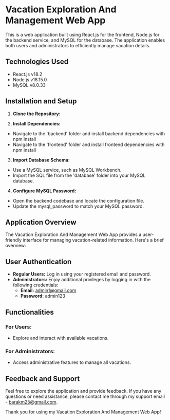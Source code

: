 # Vacation Exploration And Management Web App

This is a web application built using React.js for the frontend, Node.js for the backend service, and MySQL for the database. The application enables both users and administrators to efficiently manage vacation details.

## Technologies Used

- React.js v18.2
- Node.js v18.15.0
- MySQL v8.0.33

## Installation and Setup

1. **Clone the Repository:**

2. **Install Dependencies:**

- Navigate to the 'backend' folder and install backend dependencies with npm install
- Navigate to the 'frontend' folder and install frontend dependencies with npm install

3. **Import Database Schema:**

- Use a MySQL service, such as MySQL Workbench.
- Import the SQL file from the 'database' folder into your MySQL database.

4. **Configure MySQL Password:**

- Open the backend codebase and locate the configuration file.
- Update the mysql_password to match your MySQL password.

## Application Overview

The Vacation Exploration And Management Web App provides a user-friendly interface for managing vacation-related information. Here's a brief overview:

## User Authentication

- **Regular Users:** Log in using your registered email and password.
- **Administrators:** Enjoy additional privileges by logging in with the following credentials:
  - **Email:** admin1@gmail.com
  - **Password:** admin123

## Functionalities

### For Users:

- Explore and interact with available vacations.

### For Administrators:

- Access administrative features to manage all vacations.

## Feedback and Support

Feel free to explore the application and provide feedback. If you have any questions or need assistance, please contact me through my support email - barakm25@gmail.com.

Thank you for using my Vacation Exploration And Management Web App!
